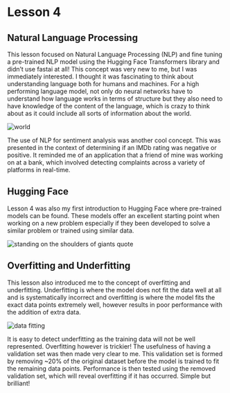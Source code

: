 # Lesson 4
## Natural Language Processing
This lesson focused on Natural Language Processing (NLP) and fine tuning a pre-trained NLP model using the Hugging Face Transformers library and didn’t use fastai at all! This concept was very new to me, but I was immediately interested. I thought it was fascinating to think about understanding language both for humans and machines. For a high performing language model, not only do neural networks have to understand how language works in terms of structure but they also need to have knowledge of the content of the language, which is crazy to think about as it could include all sorts of information about the world.

![world](https://github.com/bridgetcasey1/bridgetcasey1.github.io/assets/113487655/7a3dff58-9ec9-4169-857b-ec03bf37f378)

The use of NLP for sentiment analysis was another cool concept. This was presented in the context of determining if an IMDb rating was negative or positive. It reminded me of an application that a friend of mine was working on at a bank, which involved detecting complaints across a variety of platforms in real-time.

## Hugging Face
Lesson 4 was also my first introduction to Hugging Face where pre-trained models can be found. These models offer an excellent starting point when working on a new problem especially if they been developed to solve a similar problem or trained using similar data. 

![standing on the shoulders of giants quote](https://github.com/bridgetcasey1/bridgetcasey1.github.io/assets/113487655/5c096fd6-ed7c-4acd-bb06-c33edbba95c4)

## Overfitting and Underfitting
This lesson also introduced me to the concept of overfitting and underfitting. Underfitting is where the model does not fit the data well at all and is systematically incorrect and overfitting is where the model fits the exact data points extremely well, however results in poor performance with the addition of extra data. 

![data fitting](https://github.com/bridgetcasey1/bridgetcasey1.github.io/assets/113487655/c926bfa5-3c17-4036-ab38-20aedf9b2a33)

It is easy to detect underfitting as the training data will not be well represented. Overfitting however is trickier! The usefulness of having a validation set was then made very clear to me. This validation set is formed by removing ~20% of the original dataset before the model is trained to fit the remaining data points. Performance is then tested using the removed validation set, which will reveal overfitting if it has occurred. Simple but brilliant!
